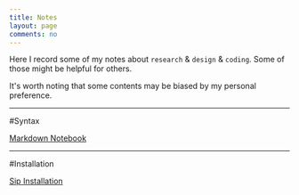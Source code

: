 ```yaml
---
title: Notes
layout: page
comments: no
---
```


Here I record some of my notes about `research` & `design` & `coding`. Some of those might be helpful for others.

It's worth noting that some contents may be biased by my personal preference.

----------

#Syntax

[Markdown Notebook](/notes/markdown-notebook)





----------

#Installation

[Sip Installation](/note/sip-installation)
